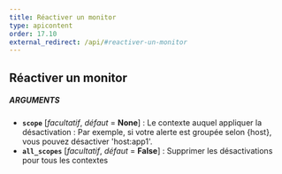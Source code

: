 ```yaml
---
title: Réactiver un monitor
type: apicontent
order: 17.10
external_redirect: /api/#reactiver-un-monitor
---
```


## Réactiver un monitor

##### ARGUMENTS
* **`scope`** [*facultatif*, *défaut* = **None**] :
    Le contexte auquel appliquer la désactivation :
    Par exemple, si votre alerte est groupée selon {host}, vous pouvez désactiver 'host:app1'.
* **`all_scopes`** [*facultatif*, *défaut* = **False**] : 
    Supprimer les désactivations pour tous les contextes

